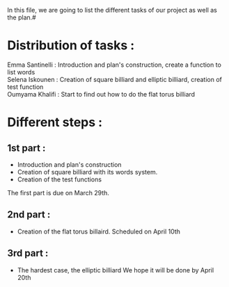 In this file, we are going to list the different tasks of our project as well as the plan.#
 

# Distribution of tasks :

Emma Santinelli : Introduction and plan's construction, create a function to list words                                         
Selena Iskounen : Creation of square billiard and elliptic billiard, creation of test function                                 
Oumyama Khalifi :  Start to find out how to do the flat torus billiard                                                         


# Different steps :
 

## 1st part : 
- Introduction and plan's construction 
- Creation of square billiard with its words system.
- Creation of the test functions

The first part is due on March 29th.         


## 2nd part : 
- Creation of the flat torus billaird. 
Scheduled on April 10th

## 3rd part : 
- The hardest case, the elliptic billiard
We hope it will be done by April 20th  
